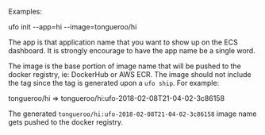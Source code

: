 Examples:

  ufo init --app=hi --image=tongueroo/hi

The app is that application name that you want to show up on the ECS dashboard.  It is strongly encourage to have the app name be a single word.

The image is the base portion of image name that will be pushed to the docker registry, ie: DockerHub or AWS ECR.  The image should not include the tag since the tag is generated upon a `ufo ship`.  For example:

  tongueroo/hi => tongueroo/hi:ufo-2018-02-08T21-04-02-3c86158

The generated `tongueroo/hi:ufo-2018-02-08T21-04-02-3c86158` image name gets pushed to the docker registry.
